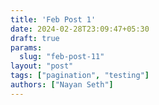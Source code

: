 ```yaml
---
title: 'Feb Post 1'
date: 2024-02-28T23:09:47+05:30
draft: true
params:
  slug: "feb-post-11"
layout: "post"
tags: ["pagination", "testing"]
authors: ["Nayan Seth"]
---
```


